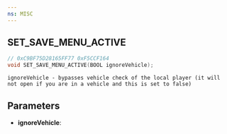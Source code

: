 ```yaml
---
ns: MISC
---
```

## SET_SAVE_MENU_ACTIVE

```c
// 0xC9BF75D28165FF77 0xF5CCF164
void SET_SAVE_MENU_ACTIVE(BOOL ignoreVehicle);
```

```
ignoreVehicle - bypasses vehicle check of the local player (it will not open if you are in a vehicle and this is set to false)
```

## Parameters
* **ignoreVehicle**: 

